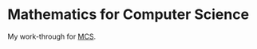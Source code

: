 # Mathematics for Computer Science

My work-through for [MCS](https://courses.csail.mit.edu/6.042/spring18/mcs.pdf).
